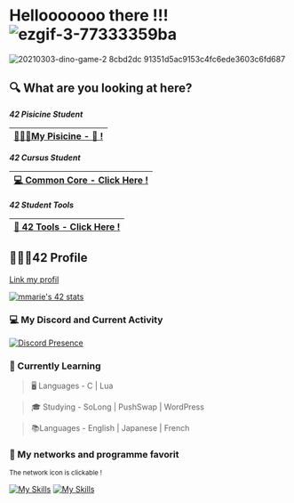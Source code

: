 # Hellooooooo there !!! ![ezgif-3-77333359ba](https://github.com/meloo244/meloo244/assets/24722598/effe9acf-fcb8-4863-ae81-ca715ffa7256)
![20210303-dino-game-2 8cbd2dc 91351d5ac9153c4fc6ede3603c6fd687](https://github.com/meloo244/meloo244/assets/24722598/65451510-c00c-4f53-9053-927a61384e44)

## 🔍 What are you looking at here?

***42 Pisicine Student***

|[🧑🏻‍💻My Pisicine - 🚫 !]( https://github.com/koodjy/42-Piscine-C )|
|------------------------------------------------------------|

***42 Cursus Student***

|[💻 Common Core - Click Here !]( https://github.com/koodjy/CommonCore )|
|------------------------------------------------------------|

***42 Student Tools***

|[🔨 42 Tools - Click Here !]( https://github.com/meloo244/42Tools )|
|------------------------------------------------------------|

## 🧑🏻‍🎓42 Profile
[Link my profil]( https://profile.intra.42.fr/users/mmarie )

[![mmarie's 42 stats](https://badge.mediaplus.ma/starryblue/chbouthe?1337Badge=off&UM6P=off)](https://github.com/oakoudad/badge42)


### 💻 My Discord and Current Activity
[![Discord Presence](https://lanyard.cnrad.dev/api/425262676470530049)](https://discord.com/users/425262676470530049)

### 🥀 Currently Learning 

> 🖥️ Languages - C | Lua 

> 🎓 Studying - SoLong | PushSwap | WordPress

> 📚Languages  - English | Japanese | French

### 📱 My networks and programme favorit

<sub>The network icon is clickable !</sub>

[![My Skills](https://skillicons.dev/icons?i=discord)](https://discord.com/users/425262676470530049)
[![My Skills](https://skillicons.dev/icons?i=vscode,blender,github,lua)]()

